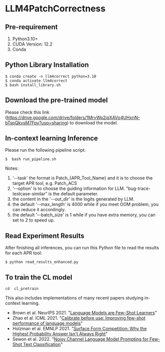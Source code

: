 # LLM4PatchCorrectness


## Pre-requirement
1. Python3.10+
2. CUDA Version: 12.2
3. Conda 


## Python Library Installation

```
$ conda create -n llm4correct python=3.10
$ conda activate llm4correct
$ bash install_library.sh
```

## Download the pre-trained model

Please check this link (https://drive.google.com/drive/folders/1MryWp2iqXAVo4UHxnN-bTspQkysM7Fpy?usp=sharing) to download the model.


## In-context learning Inference


Please run the following pipeline script:

```
$  bash run_pipeline.sh
```

Notes:
1. '--task' the format is Patch_{APR_Tool_Name} and it is to choose the target APR tool, e.g. Patch_ACS
2. '--option' is to choose the guiding information for LLM. "bug-trace-testcase-similar" is the default parameter. 
3. the content in the '--out_dir' is the logits generated by LLM.
4. the default '--max_length' is 4000 while if you meet OOM problem, you can reduce it accordingly.
5. the default '--batch_size' is 1 while if you have extra memory, you can set to 2 to speed up.


## Read Experiment Results

After finishing all inferences, you can run this Python file to read the results for each APR tool:

```
$ python read_results_enhanced.py
```

## To train the CL model
```
cd  cl_pretrain
```



This also includes implementations of many recent papers studying in-context learning. 
* Brown et al. NeurIPS 2021. "[Language Models are Few-Shot Learners](https://arxiv.org/abs/2005.14165)"
* Zhao et al. ICML 2021. "[Calibrate before use: Improving few-shot performance of language models](https://arxiv.org/abs/2102.09690)"
* Holzman et al. EMNLP 2021. "[Surface Form Competition: Why the Highest Probability Answer Isn't Always Right](https://arxiv.org/abs/2104.08315)"
* Sewon et al. 2022. "[Noisy Channel Language Model Prompting for Few-Shot Text Classification](https://arxiv.org/pdf/2108.04106.pdf)"



